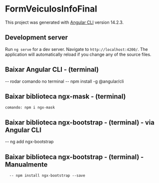 # FormVeiculosInfoFinal

This project was generated with [Angular CLI](https://github.com/angular/angular-cli) version 14.2.3.

## Development server

Run `ng serve` for a dev server. Navigate to `http://localhost:4200/`. The application will automatically reload if you change any of the source files.

## Baixar Angular CLI - (terminal)
  -- rodar comando no terminal 
	-- npm install -g @angular/cli

## Baixar biblioteca ngx-mask - (terminal)
	comando: npm i ngx-mask
  
## Baixar biblioteca ngx-bootstrap - (terminal) - via Angular CLI
  -- ng add ngx-bootstrap

## Baixar biblioteca ngx-bootstrap - (terminal) - Manualmente
```
  -- npm install ngx-bootstrap --save
```

